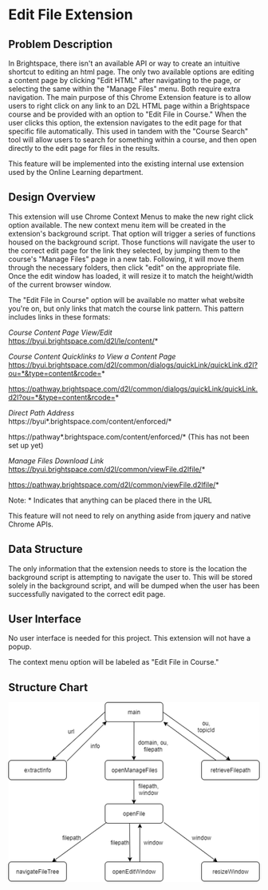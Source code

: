 # Edit File Extension

## Problem Description
In Brightspace, there isn't an available API or way to create an intuitive shortcut to editing an html page. The only two available options are editing a content page by clicking "Edit HTML" after navigating to the page, or selecting the same within the "Manage Files" menu. Both require extra navigation. The main purpose of this Chrome Extension feature is to allow users to right click on any link to an D2L HTML page within a Brightspace course and be provided with an option to "Edit File in Course." When the user clicks this option, the extension navigates to the edit page for that specific file automatically. This used in tandem with the "Course Search" tool will allow users to search for something within a course, and then open directly to the edit page for files in the results.

This feature will be implemented into the existing internal use extension used by the Online Learning department.

## Design Overview
This extension will use Chrome Context Menus to make the new right click option available. The new context menu item will be created in the extension's background script. That option will trigger a series of functions housed on the background script. Those functions will navigate the user to the correct edit page for the link they selected, by jumping them to the course's "Manage Files" page in a new tab. Following, it will move them through the necessary folders, then click "edit" on the appropriate file. Once the edit window has loaded, it will resize it to match the height/width of the current browser window.

The "Edit File in Course" option will be available no matter what website you're on, but only links that match the course link pattern. This pattern includes links in these formats:

*Course Content Page View/Edit*<br>
https://byui.brightspace.com/d2l/le/content/*

*Course Content Quicklinks to View a Content Page*<br>
https://byui.brightspace.com/d2l/common/dialogs/quickLink/quickLink.d2l?ou=*&type=content&rcode=*

https://pathway.brightspace.com/d2l/common/dialogs/quickLink/quickLink.d2l?ou=*&type=content&rcode=*

*Direct Path Address*<br>
https://byui*.brightspace.com/content/enforced/*

https://pathway*.brightspace.com/content/enforced/* (This has not been set up yet)

*Manage Files Download Link*<br>
https://byui.brightspace.com/d2l/common/viewFile.d2lfile/*

https://pathway.brightspace.com/d2l/common/viewFile.d2lfile/*

Note: * Indicates that anything can be placed there in the URL

This feature will not need to rely on anything aside from jquery and native Chrome APIs.

## Data Structure
The only information that the extension needs to store is the location the background script is attempting to navigate the user to. This will be stored solely in the background script, and will be dumped when the user has been successfully navigated to the correct edit page.

## User Interface
No user interface is needed for this project. This extension will not have a popup.

The context menu option will be labeled as "Edit File in Course."

## Structure Chart
![alt text](./sequence.png "Sequence Diagram")
